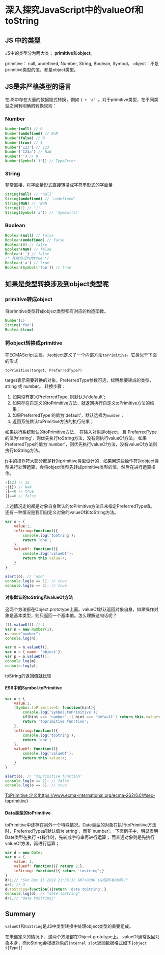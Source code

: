 # 深入探究JavaScript中的valueOf和toString

## JS 中的类型

JS中的类型分为两大类： **primitive**和**object**。

primitive： null, undefined, Number, String, Boolean, Symbol。
object：不是primitive类型的值，都是object类型。

## JS是非严格类型的语言
在JS中存在大量的数据隐式转换，例如 `1 + 'a' `。对于primitive类型，在不同类型之间有明确的转换规则：

### Number
```js
Number(null) // 0
Number(undefined) // NaN
Number(false) // 0
Number(true) // 1
Number('123') // 123
Number('123a') // NaN
Number('') // 0
Number(Symbol('1')) // TypeError
```

### String
非常直接，将字面量形式直接转换成字符串形式的字面量
```js
String(null) // 'null'
String(undefined) // 'undefined'
String(NaN) // 'NaN'
String(1) // '1'
String(Symbol('a')) // 'Symbol(a)'
```
### Boolean
``` js
Boolean(null) // false
Boolean(undefined) // false
Boolean(0) // false
Boolean(NaN) // false
Boolean('') // false
/* 其余情况均为true */
Boolean('a') // true
Boolean(Symbol('foo')) // true
```

## 如果是类型转换涉及到object类型呢

### primitive转成object
将primitive类型转成object类型都有对应的构造函数。
```js
Number(1)
String('foo')
Boolean(true)
```

### 将object转换成primitive
在ECMAScript文档，为object定义了一个内部方法`toPrimitive`。它类似于下面的形式

```
toPrimitive(target, PreferredType?)
```
target表示需要转换的对象，PreferredType参数可选，标明想要转成的类型，string 或 number。
转换步骤：
1. 如果没有定义PreferredType, 则默认为'default';
2. 如果存在自定义的toPrimitive方法，就返回执行自定义toPrimitive方法的结果；
3. 如果PreferredType 的值为'default'，默认选择为`number`；
4. 返回系统默认toPrimitive方法的执行结果；

如果执行系统默认的toPrimitive方法，
在输入对象是object，且 PreferredType的值为'string'，则优先执行toString方法，没有则执行valueOf方法。
如果PreferredType的值为'number'，则优先执行valueOf方法，没有valueOf方法则执行toString方法。

js中的操作符大部分都是针对primitive类型设计的，如果用这些操作符对object类型进行处理运算，会将object类型先转成primitive类型的值，然后在进行运算操作。

```js
+[12] // 12
+({}) // NaN
[]==0 // true
{}==0 // false
```
上述情况走的都是对象自身默认的toPrimitive方法且未指定PreferredType值。
还有一种情况是我们自定义对象的valueOf和toString方法。

```js
var o = {
    value:1,
    toString:function(){
        console.log('toString');
        return 'one';
    },
    valueOf: function(){
        console.log('valueOf');
        return this.value++;
    }
}

alert(o); // 'one'
console.log(o == 1); // true
console.log(o == 2); // true
```
#### 对象默认的toString和valueOf方法
这两个方法都在Object.prototype上面。valueOf默认返回对象自身，如果操作对象是基本类型，则只返回一个基本值。怎么理解这句话呢？
```js
(1).valueOf() // 1
var n = new Number(1); 
n.name="number";
console.log(n);

var m = n.valueOf();
var o = { name: 'object'};
var p = o.valueOf();
console.log(m);
console.log(p);
```
toString的返回值就比较


#### ES6中的Symbol.toPrimitive

```js
var o = {
    value:1,
    [Symbol.toPrimitive]: function(hint){
        console.log('Symbol.toPrimitive');
        if(hint === 'number' || hint === 'default') return this.value+=2;
        return 'toprimitive function';
    },
    toString:function(){
        console.log('toString');
        return 'one';
    },
    valueOf: function(){
        console.log('valueOf');
        return this.value++;
    }
}

alert(o); // 'toprimitive function'
console.log(o == 1); // false
console.log(o == 5); // true
```





[ToPrimitive 定义(https://www.ecma-international.org/ecma-262/6.0/#sec-toprimitive)](https://www.ecma-international.org/ecma-262/6.0/#sec-toprimitive)



#### Data类型的toPrimitive
toPrimitive中还存在另外一个特殊情况。Date类型的对象在执行toPrimitive方法时，PreferredType的默认值为'string'，而非'number'。
下面例子中，明显表明 Date类型在执行 `+1`操作时，先转成字符串再进行运算； 而普通对象则是先执行valueOf方法，再进行运算；
```js
var d = new Date;
var o = {
    value: 1,
    valueOf: function(){ return 2;},
    toString: function(){ return 'tostring';}
}
d+1;// "Sun Dec 15 2019 21:56:35 GMT+0800 (中国标准时间)1"
o+1; // 3
d.toString=function(){return 'date toString';}
console.log(d); // "date toString"
d+1;// "date toString1"
```

## Summary

`valueOf`和`toString`是JS中类型转换中处理object类型的重要组成。

在未自定义的情况下，这两个方法都在Object.prototype上。 valueOf通常返回对象本身，而toString会根据对象的`internal slot`返回数据格式如下`[object ${Type}]` 